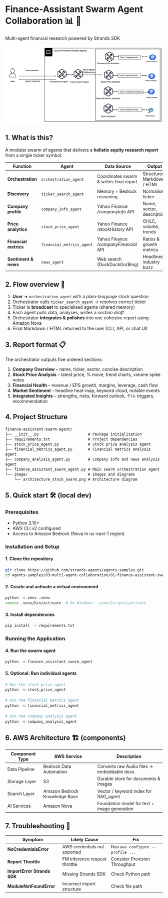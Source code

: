 # Finance-Assistant Swarm Agent Collaboration 📊 🐝

Multi-agent financial research powered by Strands SDK

![Architecture](Image/architecture_stock_swarm.png)

## 1. What is this?

A modular swarm of agents that delivers a **holistic equity research report** from a single ticker symbol.

| Function | Agent | Data Source | Output |
|----------|-------|-------------|--------|
| **Orchestration** | `orchestration_agent` | Coordinates swarm & writes final report | Structured Markdown / HTML |
| **Discovery** | `ticker_search_agent` | Memory + Bedrock reasoning | Normalised ticker |
| **Company profile** | `company_info_agent` | Yahoo Finance _/companyInfo_ API | Name, sector, description |
| **Price analytics** | `stock_price_agent` | Yahoo Finance _/stockHistory_ API | OHLC, volume, trends |
| **Financial metrics** | `financial_metrics_agent` | Yahoo Finance _/companyFinancial_ API | Ratios & growth metrics |
| **Sentiment & news** | `news_agent` | Web search (DuckDuckGo/Bing) | Headlines, industry buzz |

## 2. Flow overview 🚦

1. **User** ➜ `orchestration_agent` with a plain-language stock question
2. Orchestrator calls `ticker_search_agent` → resolves correct ticker
3. Ticker is **broadcast** to specialised agents (shared memory)
4. Each agent pulls data, analyses, writes a _section draft_
5. Orchestrator **integrates & polishes** into one cohesive report using Amazon Nova
6. Final Markdown / HTML returned to the user (CLI, API, or chat UI)

## 3. Report format 📋

The orchestrator outputs five ordered sections:

1. **Company Overview** – name, ticker, sector, concise description
2. **Stock Price Analysis** – latest price, % move, trend charts, volume spike notes
3. **Financial Health** – revenue / EPS growth, margins, leverage, cash flow
4. **Market Sentiment** – headline heat-map, keyword cloud, notable events
5. **Integrated Insights** – strengths, risks, forward outlook, ↑/↓ triggers, recommendation

## 4. Project Structure

```
finance-assistant-swarm-agent/
├── __init__.py                      # Package initialization
├── requirements.txt                 # Project dependencies
├── stock_price_agent.py             # Stock price analysis agent
├── financial_metrics_agent.py       # Financial metrics analysis agent
├── company_analysis_agent.py        # Company info and news analysis agent
├── finance_assistant_swarm_agent.py # Main swarm orchestration agent
└── Image/                           # Images and diagrams
    └── architecture_stock_swarm.png # Architecture diagram
```

## 5. Quick start 🛠️ (local dev)

### Prerequisites
- Python 3.10+
- AWS CLI v2 configured
- Access to Amazon Bedrock (Nova in us-east-1 region)

### Installation and Setup

#### 1. Clone the repository
```bash
git clone https://github.com/strands-agents/agents-samples.git
cd agents-samples/03-multi-agent-collaboration/01-finance-assistant-swarm-agent
```

#### 2. Create and activate a virtual environment
```bash
python -m venv .venv
source .venv/bin/activate  # On Windows: .venv\Scripts\activate
```

#### 3. Install dependencies
```bash
pip install -r requirements.txt
```

### Running the Application

#### 4. Run the swarm agent
```bash
python -m finance_assistant_swarm_agent
```

#### 5. Optional: Run individual agents
```bash
# Run the stock price agent
python -m stock_price_agent

# Run the financial metrics agent
python -m financial_metrics_agent

# Run the company analysis agent
python -m company_analysis_agent
```

## 6. AWS Architecture 🏗️ (components)

| Component Type | AWS Service | Description |
|----------------|-------------|-------------|
| Data Pipeline | Bedrock Data Automation | Converts raw Audio files → embeddable docs |
| Storage Layer | S3 | Durable store for documents & images |
| Search Layer | Amazon Bedrock Knowledge Base | Vector / keyword index for RAG_agent |
| AI Services | Amazon Nova | Foundation model for text + image generation |

## 7. Troubleshooting 🐞

| Symptom | Likely Cause | Fix |
|---------|-------------|-----|
| **NoCredentialsError** | AWS credentials not exported | Run `aws configure --profile ...` |
| **Report Throttle** | FM inference request throttle | Consider Provision Throughput |
| **ImportError Strands SDK** | Missing Strands SDK | Check Python path |
| **ModuleNotFoundError** | Incorrect import structure | Check file path |